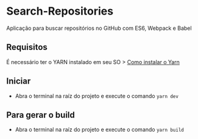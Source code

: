 # Search-Repositories
Aplicação para buscar repositórios no GitHub com ES6, Webpack e Babel

## Requisitos
É necessário ter o YARN instalado em seu SO > [Como instalar o Yarn](https://yarnpkg.com/pt-BR/docs/install)

## Iniciar
- Abra o terminal na raíz do projeto e execute o comando 
``` yarn dev ```

## Para gerar o build
- Abra o terminal na raíz do projeto e execute o comando
``` yarn build ```
